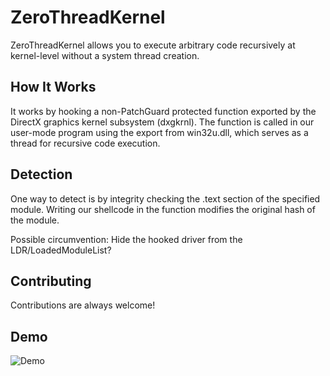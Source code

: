 <h1>ZeroThreadKernel</h1>
<p>ZeroThreadKernel allows you to execute arbitrary code recursively at kernel-level without a system thread creation.</p>
<h2>How It Works</h2>
<p>It works by hooking a non-PatchGuard protected function exported by the DirectX graphics kernel subsystem (dxgkrnl). The function is called in our user-mode program using the export from win32u.dll, which serves as a thread for recursive code execution.</p>
<h2>Detection</h2>
<p>One way to detect is by integrity checking the .text section of the specified module. Writing our shellcode in the function modifies the original hash of the module. <br> 

Possible circumvention: Hide the hooked driver from the LDR/LoadedModuleList?</p>
<h2>Contributing</h2>
<p>Contributions are always welcome!</p>
<h2>Demo</h2>

![Demo](demo.gif)
